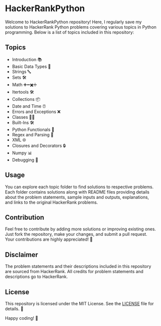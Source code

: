 # HackerRankPython

Welcome to HackerRankPython repository! Here, I regularly save my solutions to HackerRank Python problems covering various topics in Python programming. Below is a list of topics included in this repository:

## Topics
- Introduction 📚
- Basic Data Types 🔢
- Strings 🔤
- Sets 🛠️
- Math ➕➖✖️➗
- Itertools 🛠️
- Collections 📦
- Date and Time ⏰
- Errors and Exceptions ❌
- Classes 🧑‍🏫
- Built-Ins 🛠️
- Python Functionals 🐍
- Regex and Parsing 🧩
- XML 🌐
- Closures and Decorators 🔒
- Numpy 📊
- Debugging 🐞

## Usage

You can explore each topic folder to find solutions to respective problems. Each folder contains solutions along with README files providing details about the problem statements, sample inputs and outputs, explanations, and links to the original HackerRank problems.

## Contribution

Feel free to contribute by adding more solutions or improving existing ones. Just fork the repository, make your changes, and submit a pull request. Your contributions are highly appreciated! 🙌

## Disclaimer

The problem statements and their descriptions included in this repository are sourced from HackerRank. All credits for problem statements and descriptions go to HackerRank.

## License

This repository is licensed under the MIT License. See the [LICENSE](LICENSE) file for details. 📝

Happy coding! 🚀

